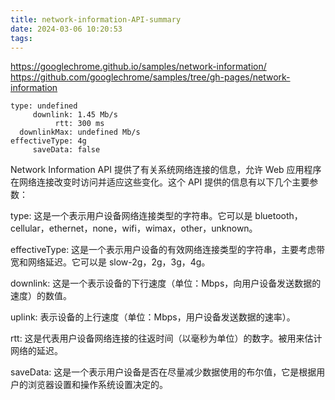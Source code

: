 ```yaml
---
title: network-information-API-summary
date: 2024-03-06 10:20:53
tags:
---
```

https://googlechrome.github.io/samples/network-information/
https://github.com/googlechrome/samples/tree/gh-pages/network-information
```
type: undefined
     downlink: 1.45 Mb/s
          rtt: 300 ms
  downlinkMax: undefined Mb/s
effectiveType: 4g
     saveData: false
```
Network Information API 提供了有关系统网络连接的信息，允许 Web 应用程序在网络连接改变时访问并适应这些变化。这个 API 提供的信息有以下几个主要参数：

type: 这是一个表示用户设备网络连接类型的字符串。它可以是 bluetooth，cellular，ethernet，none，wifi，wimax，other，unknown。

effectiveType: 这是一个表示用户设备的有效网络连接类型的字符串，主要考虑带宽和网络延迟。它可以是 slow-2g，2g，3g，4g。

downlink: 这是一个表示设备的下行速度（单位：Mbps，向用户设备发送数据的速度）的数值。

uplink: 表示设备的上行速度（单位：Mbps，用户设备发送数据的速率）。

rtt: 这是代表用户设备网络连接的往返时间（以毫秒为单位）的数字。被用来估计网络的延迟。

saveData: 这是一个表示用户设备是否在尽量减少数据使用的布尔值，它是根据用户的浏览器设置和操作系统设置决定的。